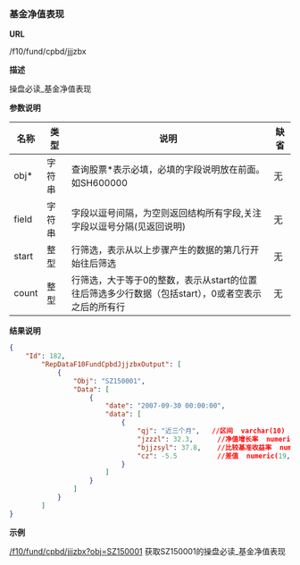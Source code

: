 
### 基金净值表现

**URL**

/f10/fund/cpbd/jjjzbx

**描述**

操盘必读_基金净值表现 

**参数说明**

|名称|类型|说明|缺省|
| -------- | -------- | -------- | -------- |
|obj\*|字符串|查询股票\*表示必填，必填的字段说明放在前面。如SH600000|无|
|field|字符串|字段以逗号间隔，为空则返回结构所有字段,关注字段以逗号分隔(见返回说明)|无|
|start|整型|行筛选，表示从以上步骤产生的数据的第几行开始往后筛选|无|
|count|整型|行筛选，大于等于0的整数，表示从start的位置往后筛选多少行数据（包括start），0或者空表示之后的所有行|无|


**结果说明**

```json
{
    "Id": 182,
        "RepDataF10FundCpbdJjjzbxOutput": [
            {
                "Obj": "SZ150001",
                "Data": [
                    {
                        "date": "2007-09-30 00:00:00",
                        "data": [
                            {
                                "qj": "近三个月",	//区间  varchar(10)   
                                "jzzzl": 32.3,		//净值增长率  numeric(19,4)    
                                "bjjzsyl": 37.8,	//比较基准收益率  numeric(19,4)       
                                "cz": -5.5			//差值  numeric(19,4)        
                            }
                        ]
                    }
            	]
       		}
    	]
}
```

**示例**

[/f10/fund/cpbd/jjjzbx?obj=SZ150001]($APIHOST$/f10/fund/cpbd/jjjzbx?obj=SZ150001)
获取SZ150001的操盘必读_基金净值表现 

